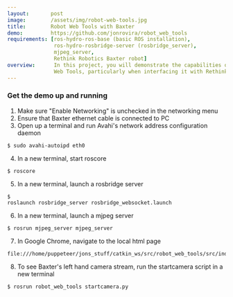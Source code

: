```yaml
---
layout:       post
image:        /assets/img/robot-web-tools.jpg
title:        Robot Web Tools with Baxter
demo:         https://github.com/jonrovira/robot_web_tools
requirements: [ros-hydro-ros-base (basic ROS installation), 
               ros-hydro-rosbridge-server (rosbridge_server),
               mjpeg_server,
               Rethink Robotics Baxter robot]
overview:      In this project, you will demonstrate the capabilities of Robot
               Web Tools, particularly when interfacing it with Rethink Robotics' Baxter robot. The included demo contains code to publish a simple message to a ROS Topic, stream one of Baxter's camera feeds, and control Baxter's left arm, all via a web browser.
---
```





### Get the demo up and running
1. Make sure "Enable Networking" is unchecked in the networking menu
2. Ensure that Baxter ethernet cable is connected to PC
3. Open up a terminal and run Avahi's network address configuration daemon
```
$ sudo avahi-autoipd eth0
```
4. In a new terminal, start roscore
```
$ roscore
```
5. In a new terminal, launch a rosbridge server
```
$
roslaunch rosbridge_server rosbridge_websocket.launch
```
6. In a new terminal, launch a mjpeg server
```
$ rosrun mjpeg_server mjpeg_server
```
7. In Google Chrome, navigate to the local html page
```
file:///home/puppeteer/jons_stuff/catkin_ws/src/robot_web_tools/src/index.html
```
8. To see Baxter's left hand camera stream, run the startcamera script in a new terminal
```
$ rosrun robot_web_tools startcamera.py
```
